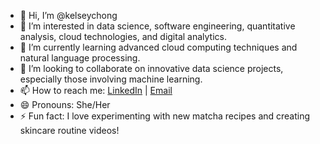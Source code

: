 - 👋 Hi, I’m @kelseychong
- 👀 I’m interested in data science, software engineering, quantitative analysis, cloud technologies, and digital analytics.
- 🌱 I’m currently learning advanced cloud computing techniques and natural language processing.
- 💞️ I’m looking to collaborate on innovative data science projects, especially those involving machine learning.
- 📫 How to reach me: [LinkedIn](https://www.linkedin.com/in/chongkelsey/) | [Email](mailto:kelsey.chong@drexel.edu)
- 😄 Pronouns: She/Her
- ⚡ Fun fact: I love experimenting with new matcha recipes and creating skincare routine videos!


<!---
kelseychong/kelseychong is a ✨ special ✨ repository because its `README.md` (this file) appears on your GitHub profile.
You can click the Preview link to take a look at your changes.
--->
